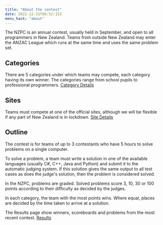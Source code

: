 ```yaml
---
title: "About the contest"
date: 2022-12-31T09:52:15Z
menu_hack: "about"
---
```


The NZPC is an annual contest, usually held in September, and open to all programmers in New Zealand.
Teams from outside New Zealand may enter the ANZAC League which runs at the same time and uses the same problem set.

## Categories

There are 5 categories under which teams may compete, each category having its own winner.  The categories range from school pupils to professional programmers.
[Category Details](/categories/)

## Sites

Teams must compete at one of the official sites, although we will be flexible if any part of New Zealand is in lockdown.
[Site Details](/sites/)

## Outline

The contest is for teams of up to 3 contestants who have 5 hours to solve problems on a single computer.

To solve a problem, a team must write a solution in one of the available languages (usually C#, C++, Java and Python)
and submit it to the automatic judging system.  If this solution gives the same output to all test cases as does the judge's
solution, then the problem is considered solved.

In the NZPC, problems are graded. Solved problems score 3, 10, 30 or 100 points according to their difficulty as decided by the judges.

In each category, the team with the most points wins.  Where equal, places are decided by the time taken to arrive at a solution.

The Results page show winners, scoreboards and problems from the most recent contest.
[Results](/results/)
